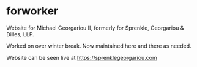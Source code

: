 # forworker
Website for Michael Georgariou II, formerly for Sprenkle, Georgariou &amp; Dilles, LLP.

Worked on over winter break. Now maintained here and there as needed.

Website can be seen live at https://sprenklegeorgariou.com
